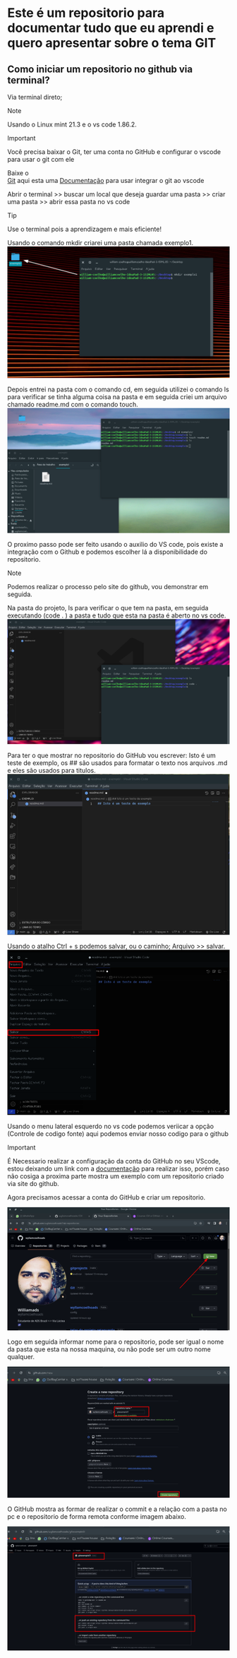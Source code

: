 # Este é um repositorio para documentar tudo que eu aprendi e quero apresentar sobre o tema GIT

## Como iniciar um repositorio no github via terminal?
Via terminal direto;

>[!NOTE]
>
>Usando o Linux mint 21.3 e o vs code 1.86.2.

>[!IMPORTANT]
>
> Você precisa baixar o Git, ter uma conta no GitHub e configurar o vscode para usar o git com
> ele

Baixe o  
[Git](https://git-scm.com/) aqui esta uma 
[Documentação](https://learn.microsoft.com/pt-br/training/modules/introduction-to-github-visual-studio-code/) para usar integrar o git ao vscode


Abrir o terminal >> buscar um local que deseja guardar uma pasta >> criar uma pasta >> abrir essa pasta no vs code
>[!TIP]
>
>Use o terminal pois a aprendizagem e mais eficiente!

Usando o comando mkdir criarei uma pasta chamada exemplo1.
![Imagem1](/imagens/exemplo1_mkdir.png "imagem mostra passo1") 

Depois entrei na pasta com o comando cd, em seguida utilizei o comando ls para verificar se tinha alguma coisa na pasta e em seguida criei um arquivo chamado readme.md com o comando touch.
![Imagem2](/imagens/exemplo1_touch_md.png)

O proximo passo pode ser feito usando o auxilio do VS code, pois existe a integração com o Github e podemos escolher lá a disponibilidade do repositorio.
>[!NOTE]
>
>Podemos realizar o processo pelo site do github, vou demonstrar em seguida.

Na pasta do projeto, ls para verificar o que tem na pasta, em seguida executando (code . ) a pasta e tudo que esta na pasta é aberto no vs code.
![Imagem3](/imagens/exemplo1_abrindo_code.png)

Para ter o que mostrar no repositorio do GitHub vou escrever:
Isto é um teste de exemplo, os ## são usados para formatar o texto nos arquivos .md e eles são usados para titulos.
![Imagem4](/imagens/exemplo1_digitando_md_txt.png)

Usando o atalho Ctrl + s podemos salvar, ou o caminho; Arquivo >> salvar.
![Imagem5](/imagens/exemplo1_salvando_md.png)

Usando o menu lateral esquerdo no vs code podemos veriicar a opção (Controle de codigo fonte) aqui podemos enviar nosso codigo para o github

>[!IMPORTANT]
> É Necessario realizar a configuração da conta do GitHub no seu VScode, estou deixando um link 
> com a [documentação](https://learn.microsoft.com/pt-br/training/modules/introduction-to-github-visual-studio-code/) para realizar isso, porém caso não cosiga a proxima parte mostra um exemplo
> com um repositorio criado via site do github.

Agora precisamos acessar a conta do GitHub e criar um repositorio.

![Imagem6](/imagens/exemplo1_criando_repositorio_nogit.png)

Logo em seguida informar nome para o repositorio, pode ser igual o nome da pasta que esta na nossa maquina, ou não pode ser um outro nome qualquer.

![Imagem7](/imagens/exemplo1_criando_repositorio_nomecriar.png)

O GitHub mostra as formar de realizar o commit e a relação com a pasta no pc e o repositorio de forma remota conforme imagem abaixo.

![Imagem8](/imagens/exemplo1_dados_https_para_add.png)